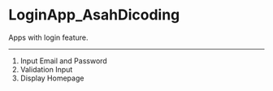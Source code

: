 # LoginApp_AsahDicoding
Apps with login feature.

--------------------
1. Input Email and Password
2. Validation Input
3. Display Homepage
